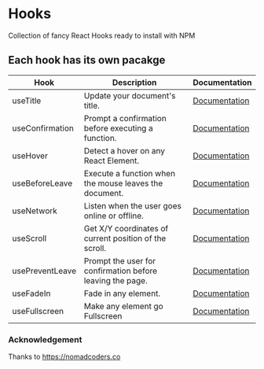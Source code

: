 # Hooks

Collection of fancy React Hooks ready to install with NPM

## Each hook has its own pacakge

| Hook            | Description                                               | Documentation                                                                     |
| --------------- | --------------------------------------------------------- | --------------------------------------------------------------------------------- | 
| useTitle        | Update your document's title.                             | [Documentation](https://github.com/jnwnlee/hooks/tree/master/useTitle)        |
| useConfirmation | Prompt a confirmation before executing a function.        | [Documentation](https://github.com/jnwnlee/hooks/tree/master/useConfirm)      |
| useHover        | Detect a hover on any React Element.                      | [Documentation](https://github.com/jnwnlee/hooks/tree/master/useHover)        |
| useBeforeLeave  | Execute a function when the mouse leaves the document.    | [Documentation](https://github.com/jnwnlee/hooks/tree/master/useBeforeLeave)  |
| useNetwork      | Listen when the user goes online or offline.              | [Documentation](https://github.com/jnwnlee/hooks/tree/master/useNetwork)      |
| useScroll       | Get X/Y coordinates of current position of the scroll.    | [Documentation](https://github.com/jnwnlee/hooks/tree/master/useScroll)       |
| usePreventLeave | Prompt the user for confirmation before leaving the page. | [Documentation](https://github.com/jnwnlee/hooks/tree/master/usePreventLeave) |
| useFadeIn       | Fade in any element.                                      | [Documentation](https://github.com/jnwnlee/hooks/tree/master/useFadeIn)       |
| useFullscreen   | Make any element go Fullscreen                            | [Documentation](https://github.com/jnwnlee/hooks/tree/master/useFullScreen)   |

### Acknowledgement
Thanks to https://nomadcoders.co